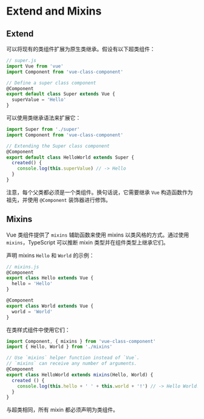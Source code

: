 # Extend and Mixins

## Extend

可以将现有的类组件扩展为原生类继承。假设有以下超类组件：

```js
// super.js
import Vue from 'vue'
import Component from 'vue-class-component'

// Define a super class component
@Component
export default class Super extends Vue {
  superValue = 'Hello'
}
```

可以使用类继承语法来扩展它：

```js
import Super from './super'
import Component from 'vue-class-component'

// Extending the Super class component
@Component
export default class HelloWorld extends Super {
  created() {
    console.log(this.superValue) // -> Hello
  }
}
```
注意，每个父类都必须是一个类组件。换句话说，它需要继承 `Vue` 构造函数作为祖先，并使用 `@Component` 装饰器进行修饰。

## Mixins

Vue 类组件提供了 `mixins` 辅助函数来使用 mixins 以类风格的方式。通过使用 `mixins`，TypeScript 可以推断 mixin 类型并在组件类型上继承它们。

声明 mixins `Hello` 和 `World` 的示例：

```ts
// mixins.js
@Component
export class Hello extends Vue {
  hello = 'Hello'
}

@Component
export class World extends Vue {
  world = 'World'
}
```

在类样式组件中使用它们：

```ts
import Component, { mixins } from 'vue-class-component'
import { Hello, World } from './mixins'

// Use `mixins` helper function instead of `Vue`.
// `mixins` can receive any number of arguments.
@Component
export class HelloWorld extends mixins(Hello, World) {
  created () {
    console.log(this.hello + ' ' + this.world + '!') // -> Hello World!
  }
}
```

与超类相同，所有 mixin 都必须声明为类组件。